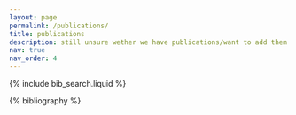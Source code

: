 ```yaml
---
layout: page
permalink: /publications/
title: publications
description: still unsure wether we have publications/want to add them here.
nav: true
nav_order: 4
---
```


<!-- _pages/publications.md -->

<!-- Bibsearch Feature -->

{% include bib_search.liquid %}

<div class="publications">

{% bibliography %}

</div>
